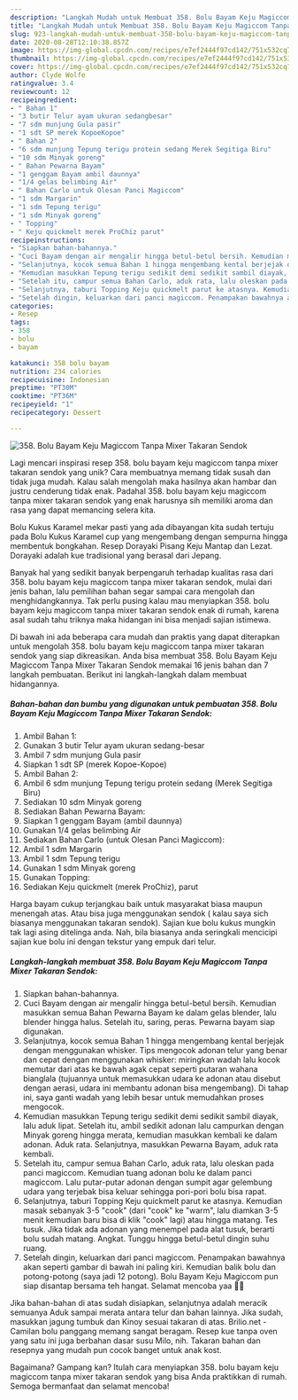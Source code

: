```yaml
---
description: "Langkah Mudah untuk Membuat 358. Bolu Bayam Keju Magiccom Tanpa Mixer Takaran Sendok yang Bikin Ngiler"
title: "Langkah Mudah untuk Membuat 358. Bolu Bayam Keju Magiccom Tanpa Mixer Takaran Sendok yang Bikin Ngiler"
slug: 923-langkah-mudah-untuk-membuat-358-bolu-bayam-keju-magiccom-tanpa-mixer-takaran-sendok-yang-bikin-ngiler
date: 2020-08-28T12:10:38.857Z
image: https://img-global.cpcdn.com/recipes/e7ef2444f97cd142/751x532cq70/358-bolu-bayam-keju-magiccom-tanpa-mixer-takaran-sendok-foto-resep-utama.jpg
thumbnail: https://img-global.cpcdn.com/recipes/e7ef2444f97cd142/751x532cq70/358-bolu-bayam-keju-magiccom-tanpa-mixer-takaran-sendok-foto-resep-utama.jpg
cover: https://img-global.cpcdn.com/recipes/e7ef2444f97cd142/751x532cq70/358-bolu-bayam-keju-magiccom-tanpa-mixer-takaran-sendok-foto-resep-utama.jpg
author: Clyde Wolfe
ratingvalue: 3.4
reviewcount: 12
recipeingredient:
- " Bahan 1"
- "3 butir Telur ayam ukuran sedangbesar"
- "7 sdm munjung Gula pasir"
- "1 sdt SP merek KopoeKopoe"
- " Bahan 2"
- "6 sdm munjung Tepung terigu protein sedang Merek Segitiga Biru"
- "10 sdm Minyak goreng"
- " Bahan Pewarna Bayam"
- "1 genggam Bayam ambil daunnya"
- "1/4 gelas belimbing Air"
- " Bahan Carlo untuk Olesan Panci Magiccom"
- "1 sdm Margarin"
- "1 sdm Tepung terigu"
- "1 sdm Minyak goreng"
- " Topping"
- " Keju quickmelt merek ProChiz parut"
recipeinstructions:
- "Siapkan bahan-bahannya."
- "Cuci Bayam dengan air mengalir hingga betul-betul bersih. Kemudian masukkan semua Bahan Pewarna Bayam ke dalam gelas blender, lalu blender hingga halus. Setelah itu, saring, peras. Pewarna bayam siap digunakan."
- "Selanjutnya, kocok semua Bahan 1 hingga mengembang kental berjejak dengan menggunakan whisker. Tips mengocok adonan telur yang benar dan cepat dengan menggunakan whisker: miringkan wadah lalu kocok memutar dari atas ke bawah agak cepat seperti putaran wahana bianglala (tujuannya untuk memasukkan udara ke adonan atau disebut dengan aerasi, udara ini membantu adonan bisa mengembang). Di tahap ini, saya ganti wadah yang lebih besar untuk memudahkan proses mengocok."
- "Kemudian masukkan Tepung terigu sedikit demi sedikit sambil diayak, lalu aduk lipat. Setelah itu, ambil sedikit adonan lalu campurkan dengan Minyak goreng hingga merata, kemudian masukkan kembali ke dalam adonan. Aduk rata. Selanjutnya, masukkan Pewarna Bayam, aduk rata kembali."
- "Setelah itu, campur semua Bahan Carlo, aduk rata, lalu oleskan pada panci magiccom. Kemudian tuang adonan bolu ke dalam panci magiccom. Lalu putar-putar adonan dengan sumpit agar gelembung udara yang terjebak bisa keluar sehingga pori-pori bolu bisa rapat."
- "Selanjutnya, taburi Topping Keju quickmelt parut ke atasnya. Kemudian masak sebanyak 3-5 &#34;cook&#34; (dari &#34;cook&#34; ke &#34;warm&#34;, lalu diamkan 3-5 menit kemudian baru bisa di klik &#34;cook&#34; lagi) atau hingga matang. Tes tusuk. Jika tidak ada adonan yang menempel pada alat tusuk, berarti bolu sudah matang. Angkat. Tunggu hingga betul-betul dingin suhu ruang."
- "Setelah dingin, keluarkan dari panci magiccom. Penampakan bawahnya akan seperti gambar di bawah ini paling kiri. Kemudian balik bolu dan potong-potong (saya jadi 12 potong). Bolu Bayam Keju Magiccom pun siap disantap bersama teh hangat. Selamat mencoba yaa 🙏😊"
categories:
- Resep
tags:
- 358
- bolu
- bayam

katakunci: 358 bolu bayam 
nutrition: 234 calories
recipecuisine: Indonesian
preptime: "PT30M"
cooktime: "PT36M"
recipeyield: "1"
recipecategory: Dessert

---
```



![358. Bolu Bayam Keju Magiccom Tanpa Mixer Takaran Sendok](https://img-global.cpcdn.com/recipes/e7ef2444f97cd142/751x532cq70/358-bolu-bayam-keju-magiccom-tanpa-mixer-takaran-sendok-foto-resep-utama.jpg)

Lagi mencari inspirasi resep 358. bolu bayam keju magiccom tanpa mixer takaran sendok yang unik? Cara membuatnya memang tidak susah dan tidak juga mudah. Kalau salah mengolah maka hasilnya akan hambar dan justru cenderung tidak enak. Padahal 358. bolu bayam keju magiccom tanpa mixer takaran sendok yang enak harusnya sih memiliki aroma dan rasa yang dapat memancing selera kita.

Bolu Kukus Karamel mekar pasti yang ada dibayangan kita sudah tertuju pada Bolu Kukus Karamel cup yang mengembang dengan sempurna hingga membentuk bongkahan. Resep Dorayaki Pisang Keju Mantap dan Lezat. Dorayaki adalah kue tradisional yang berasal dari Jepang.

Banyak hal yang sedikit banyak berpengaruh terhadap kualitas rasa dari 358. bolu bayam keju magiccom tanpa mixer takaran sendok, mulai dari jenis bahan, lalu pemilihan bahan segar sampai cara mengolah dan menghidangkannya. Tak perlu pusing kalau mau menyiapkan 358. bolu bayam keju magiccom tanpa mixer takaran sendok enak di rumah, karena asal sudah tahu triknya maka hidangan ini bisa menjadi sajian istimewa.


Di bawah ini ada beberapa cara mudah dan praktis yang dapat diterapkan untuk mengolah 358. bolu bayam keju magiccom tanpa mixer takaran sendok yang siap dikreasikan. Anda bisa membuat 358. Bolu Bayam Keju Magiccom Tanpa Mixer Takaran Sendok memakai 16 jenis bahan dan 7 langkah pembuatan. Berikut ini langkah-langkah dalam membuat hidangannya.

<!--inarticleads1-->

##### Bahan-bahan dan bumbu yang digunakan untuk pembuatan 358. Bolu Bayam Keju Magiccom Tanpa Mixer Takaran Sendok:

1. Ambil  Bahan 1:
1. Gunakan 3 butir Telur ayam ukuran sedang-besar
1. Ambil 7 sdm munjung Gula pasir
1. Siapkan 1 sdt SP (merek Kopoe-Kopoe)
1. Ambil  Bahan 2:
1. Ambil 6 sdm munjung Tepung terigu protein sedang (Merek Segitiga Biru)
1. Sediakan 10 sdm Minyak goreng
1. Sediakan  Bahan Pewarna Bayam:
1. Siapkan 1 genggam Bayam (ambil daunnya)
1. Gunakan 1/4 gelas belimbing Air
1. Sediakan  Bahan Carlo (untuk Olesan Panci Magiccom):
1. Ambil 1 sdm Margarin
1. Ambil 1 sdm Tepung terigu
1. Gunakan 1 sdm Minyak goreng
1. Gunakan  Topping:
1. Sediakan  Keju quickmelt (merek ProChiz), parut


Harga bayam cukup terjangkau baik untuk masyarakat biasa maupun menengah atas. Atau bisa juga menggunakan sendok ( kalau saya sich biasanya menggunakan takaran sendok). Sajian kue bolu kukus mungkin tak lagi asing ditelinga anda. Nah, bila biasanya anda seringkali mencicipi sajian kue bolu ini dengan tekstur yang empuk dari telur. 

<!--inarticleads2-->

##### Langkah-langkah membuat 358. Bolu Bayam Keju Magiccom Tanpa Mixer Takaran Sendok:

1. Siapkan bahan-bahannya.
1. Cuci Bayam dengan air mengalir hingga betul-betul bersih. Kemudian masukkan semua Bahan Pewarna Bayam ke dalam gelas blender, lalu blender hingga halus. Setelah itu, saring, peras. Pewarna bayam siap digunakan.
1. Selanjutnya, kocok semua Bahan 1 hingga mengembang kental berjejak dengan menggunakan whisker. Tips mengocok adonan telur yang benar dan cepat dengan menggunakan whisker: miringkan wadah lalu kocok memutar dari atas ke bawah agak cepat seperti putaran wahana bianglala (tujuannya untuk memasukkan udara ke adonan atau disebut dengan aerasi, udara ini membantu adonan bisa mengembang). Di tahap ini, saya ganti wadah yang lebih besar untuk memudahkan proses mengocok.
1. Kemudian masukkan Tepung terigu sedikit demi sedikit sambil diayak, lalu aduk lipat. Setelah itu, ambil sedikit adonan lalu campurkan dengan Minyak goreng hingga merata, kemudian masukkan kembali ke dalam adonan. Aduk rata. Selanjutnya, masukkan Pewarna Bayam, aduk rata kembali.
1. Setelah itu, campur semua Bahan Carlo, aduk rata, lalu oleskan pada panci magiccom. Kemudian tuang adonan bolu ke dalam panci magiccom. Lalu putar-putar adonan dengan sumpit agar gelembung udara yang terjebak bisa keluar sehingga pori-pori bolu bisa rapat.
1. Selanjutnya, taburi Topping Keju quickmelt parut ke atasnya. Kemudian masak sebanyak 3-5 &#34;cook&#34; (dari &#34;cook&#34; ke &#34;warm&#34;, lalu diamkan 3-5 menit kemudian baru bisa di klik &#34;cook&#34; lagi) atau hingga matang. Tes tusuk. Jika tidak ada adonan yang menempel pada alat tusuk, berarti bolu sudah matang. Angkat. Tunggu hingga betul-betul dingin suhu ruang.
1. Setelah dingin, keluarkan dari panci magiccom. Penampakan bawahnya akan seperti gambar di bawah ini paling kiri. Kemudian balik bolu dan potong-potong (saya jadi 12 potong). Bolu Bayam Keju Magiccom pun siap disantap bersama teh hangat. Selamat mencoba yaa 🙏😊


Jika bahan-bahan di atas sudah disiapkan, selanjutnya adalah meracik semuanya Aduk sampai merata antara telur dan bahan lainnya. Jika sudah, masukkan jagung tumbuk dan Kinoy sesuai takaran di atas. Brilio.net - Camilan bolu panggang memang sangat beragam. Resep kue tanpa oven yang satu ini juga berbahan dasar susu Milo, nih. Takaran bahan dan resepnya yang mudah pun cocok banget untuk anak kost. 

Bagaimana? Gampang kan? Itulah cara menyiapkan 358. bolu bayam keju magiccom tanpa mixer takaran sendok yang bisa Anda praktikkan di rumah. Semoga bermanfaat dan selamat mencoba!
